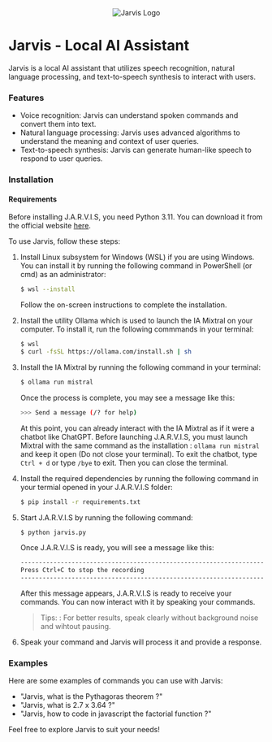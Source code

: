 
<div align="center">
    <img src="jarvis.svg" alt="Jarvis Logo">
</div>

# Jarvis - Local AI Assistant

Jarvis is a local AI assistant that utilizes speech recognition, natural language processing, and text-to-speech synthesis to interact with users.

### Features

- Voice recognition: Jarvis can understand spoken commands and convert them into text.
- Natural language processing: Jarvis uses advanced algorithms to understand the meaning and context of user queries.
- Text-to-speech synthesis: Jarvis can generate human-like speech to respond to user queries.

### Installation
#### Requirements
Before installing J.A.R.V.I.S, you need Python 3.11. You can download it from the official website [here](https://www.python.org/downloads/).

To use Jarvis, follow these steps:

1. Install Linux subsystem for Windows (WSL) if you are using Windows. You can install it by running the following command in PowerShell (or cmd) as an administrator:

    ```bash
    $ wsl --install
    ```
    Follow the on-screen instructions to complete the installation.
2. Install the utility Ollama which is used to launch the IA Mixtral on your computer. To install it, run the following commmands in your terminal:

    ```bash
    $ wsl
    $ curl -fsSL https://ollama.com/install.sh | sh
    ```
3. Install the IA Mixtral by running the following command in your terminal:

    ```bash
    $ ollama run mistral
    ```
    Once the process is complete, you may see a message like this:

    ```bash
    >>> Send a message (/? for help)
    ```
    At this point, you can already interact with the IA Mixtral as if it were a chatbot like ChatGPT. Before launching J.A.R.V.I.S, you must launch Mixtral with the same command as the installation : `ollama run mistral` and keep it open (Do not close your terminal). To exit the chatbot, type `Ctrl + d` or type `/bye` to exit. Then you can close the terminal.
4. Install the required dependencies by running the following command in your termial opened in your J.A.R.V.I.S folder:

    ```bash
    $ pip install -r requirements.txt
    ```
5. Start J.A.R.V.I.S by running the following command:

    ```bash
    $ python jarvis.py
    ```
    Once J.A.R.V.I.S is ready, you will see a message like this:

    ```bash
    --------------------------------------------------------------------------------
    Press Ctrl+C to stop the recording
    --------------------------------------------------------------------------------
    ```
    After this message appears, J.A.R.V.I.S is ready to receive your commands. You can now interact with it by speaking your commands.
    > Tips: : For better results, speak clearly without background noise and wihtout pausing.
6. Speak your command and Jarvis will process it and provide a response.

### Examples

Here are some examples of commands you can use with Jarvis:

- "Jarvis, what is the Pythagoras theorem ?"
- "Jarvis, what is 2.7 x 3.64 ?"
- "Jarvis, how to code in javascript the factorial function ?"

Feel free to explore Jarvis to suit your needs!
